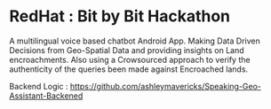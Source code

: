 # RedHat : Bit by Bit Hackathon

A multilingual voice based chatbot Android App. Making Data Driven Decisions from Geo-Spatial Data and providing insights on Land encroachments. Also using a Crowsourced approach to verify the authenticity of the queries been made against Encroached lands.


Backend Logic : https://github.com/ashleymavericks/Speaking-Geo-Assistant-Backened

